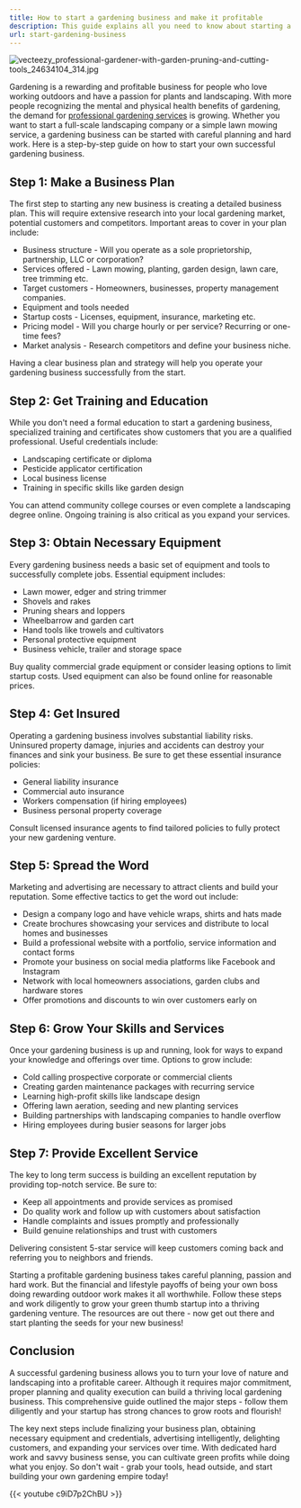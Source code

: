 ```yaml
---
title: How to start a gardening business and make it profitable
description: This guide explains all you need to know about starting a profitable gardening business today.
url: start-gardening-business
---
```


![vecteezy_professional-gardener-with-garden-pruning-and-cutting-tools_24634104_314.jpg](How%20to%20Start%20a%20Gardening%20Business%20725925086d054cd3841b6e92a1bfbac3/vecteezy_professional-gardener-with-garden-pruning-and-cutting-tools_24634104_314.jpg)

Gardening is a rewarding and profitable business for people who love working outdoors and have a passion for plants and landscaping. With more people recognizing the mental and physical health benefits of gardening, the demand for [professional gardening services](https://londonexpertfinder.com/services/gardeners/) is growing. Whether you want to start a full-scale landscaping company or a simple lawn mowing service, a gardening business can be started with careful planning and hard work. Here is a step-by-step guide on how to start your own successful gardening business.

## Step 1: Make a Business Plan

The first step to starting any new business is creating a detailed business plan. This will require extensive research into your local gardening market, potential customers and competitors. Important areas to cover in your plan include:

- Business structure - Will you operate as a sole proprietorship, partnership, LLC or corporation?
- Services offered - Lawn mowing, planting, garden design, lawn care, tree trimming etc.
- Target customers - Homeowners, businesses, property management companies.
- Equipment and tools needed
- Startup costs - Licenses, equipment, insurance, marketing etc.
- Pricing model - Will you charge hourly or per service? Recurring or one-time fees?
- Market analysis - Research competitors and define your business niche.

Having a clear business plan and strategy will help you operate your gardening business successfully from the start.

## Step 2: Get Training and Education

While you don't need a formal education to start a gardening business, specialized training and certificates show customers that you are a qualified professional. Useful credentials include:

- Landscaping certificate or diploma
- Pesticide applicator certification
- Local business license
- Training in specific skills like garden design

You can attend community college courses or even complete a landscaping degree online. Ongoing training is also critical as you expand your services.

## Step 3: Obtain Necessary Equipment

Every gardening business needs a basic set of equipment and tools to successfully complete jobs. Essential equipment includes:

- Lawn mower, edger and string trimmer
- Shovels and rakes
- Pruning shears and loppers
- Wheelbarrow and garden cart
- Hand tools like trowels and cultivators
- Personal protective equipment
- Business vehicle, trailer and storage space

Buy quality commercial grade equipment or consider leasing options to limit startup costs. Used equipment can also be found online for reasonable prices.

## Step 4: Get Insured

Operating a gardening business involves substantial liability risks. Uninsured property damage, injuries and accidents can destroy your finances and sink your business. Be sure to get these essential insurance policies:

- General liability insurance
- Commercial auto insurance
- Workers compensation (if hiring employees)
- Business personal property coverage

Consult licensed insurance agents to find tailored policies to fully protect your new gardening venture.

## Step 5: Spread the Word

Marketing and advertising are necessary to attract clients and build your reputation. Some effective tactics to get the word out include:

- Design a company logo and have vehicle wraps, shirts and hats made
- Create brochures showcasing your services and distribute to local homes and businesses
- Build a professional website with a portfolio, service information and contact forms
- Promote your business on social media platforms like Facebook and Instagram
- Network with local homeowners associations, garden clubs and hardware stores
- Offer promotions and discounts to win over customers early on

## Step 6: Grow Your Skills and Services

Once your gardening business is up and running, look for ways to expand your knowledge and offerings over time. Options to grow include:

- Cold calling prospective corporate or commercial clients
- Creating garden maintenance packages with recurring service
- Learning high-profit skills like landscape design
- Offering lawn aeration, seeding and new planting services
- Building partnerships with landscaping companies to handle overflow
- Hiring employees during busier seasons for larger jobs

## Step 7: Provide Excellent Service

The key to long term success is building an excellent reputation by providing top-notch service. Be sure to:

- Keep all appointments and provide services as promised
- Do quality work and follow up with customers about satisfaction
- Handle complaints and issues promptly and professionally
- Build genuine relationships and trust with customers

Delivering consistent 5-star service will keep customers coming back and referring you to neighbors and friends.

Starting a profitable gardening business takes careful planning, passion and hard work. But the financial and lifestyle payoffs of being your own boss doing rewarding outdoor work makes it all worthwhile. Follow these steps and work diligently to grow your green thumb startup into a thriving gardening venture. The resources are out there - now get out there and start planting the seeds for your new business!

## Conclusion

A successful gardening business allows you to turn your love of nature and landscaping into a profitable career. Although it requires major commitment, proper planning and quality execution can build a thriving local gardening business. This comprehensive guide outlined the major steps - follow them diligently and your startup has strong chances to grow roots and flourish!

The key next steps include finalizing your business plan, obtaining necessary equipment and credentials, advertising intelligently, delighting customers, and expanding your services over time. With dedicated hard work and savvy business sense, you can cultivate green profits while doing what you enjoy. So don't wait - grab your tools, head outside, and start building your own gardening empire today!

{{< youtube c9iD7p2ChBU >}}